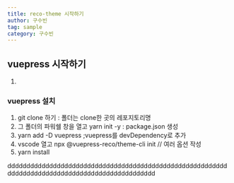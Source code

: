 ```yaml
---
title: reco-theme 시작하기
author: 구수빈
tag: sample
category: 구수빈
---
```

## vuepress 시작하기

1. 
### vuepress 설치

1. git clone 하기 : 폴더는 clone한 곳의 레포지토리명
2. 그 폴더의 파워쉘 창을 열고 yarn init -y : package.json 생성
3. yarn add -D vuepress ;vuepress를 devDependency로 추가
4. vscode 열고 npx @vuepress-reco/theme-cli init
// 여러 옵션 작성
5. yarn install

ddddddddddddddddddddddddddddddddddddddddddddddddddddddddddddddddddddddddddddddddddddddddddddddddd